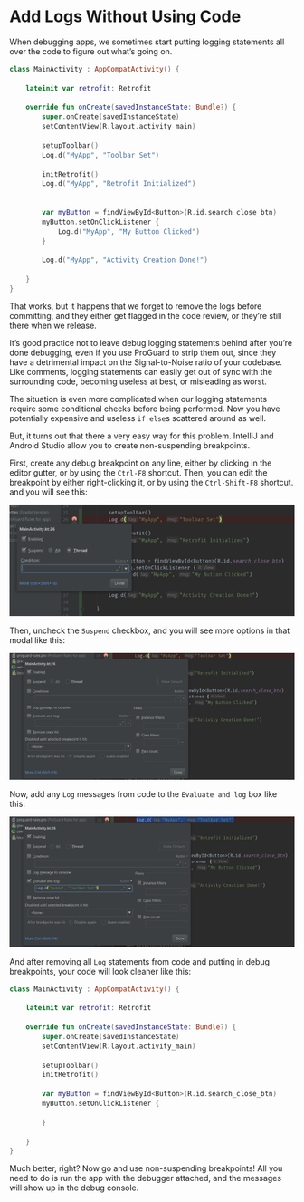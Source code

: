 # Add Logs Without Using Code

When debugging apps, we sometimes start putting logging statements all over the code to figure out what’s going on.

```kotlin
class MainActivity : AppCompatActivity() {

    lateinit var retrofit: Retrofit

    override fun onCreate(savedInstanceState: Bundle?) {
        super.onCreate(savedInstanceState)
        setContentView(R.layout.activity_main)

        setupToolbar()
        Log.d("MyApp", "Toolbar Set")

        initRetrofit()
        Log.d("MyApp", "Retrofit Initialized")


        var myButton = findViewById<Button>(R.id.search_close_btn)
        myButton.setOnClickListener {
            Log.d("MyApp", "My Button Clicked")
        }

        Log.d("MyApp", "Activity Creation Done!")

    }
}
```

That works, but it happens that we forget to remove the logs before committing, and they either get flagged in the code review, or they’re still there when we release.

It’s good practice not to leave debug logging statements behind after you’re done debugging, even if you use ProGuard to strip them out, since they have a detrimental impact on the Signal-to-Noise ratio of your codebase. Like comments, logging statements can easily get out of sync with the surrounding code, becoming useless at best, or misleading as worst.

The situation is even more complicated when our logging statements require some conditional checks before being performed. Now you have potentially expensive and useless ```if else```s scattered around as well.

But, it turns out that there a very easy way for this problem. IntelliJ and Android Studio allow you to create non-suspending breakpoints.

First, create any debug breakpoint on any line, either by clicking in the editor gutter, or by using the ```Ctrl-F8``` shortcut. Then, you can edit the breakpoint by either right-clicking it, or by using the ```Ctrl-Shift-F8``` shortcut. and you will see this:

![](resources/breakpoint1.png)

Then, uncheck the ```Suspend``` checkbox, and you will see more options in that modal like this:

![](resources/breakpoint2.png)

Now, add any ```Log``` messages from code to the ```Evaluate and log``` box like this:

![](resources/breakpoint3.png)

And after removing all ```Log``` statements from code and putting in debug breakpoints, your code will look cleaner like this:

```kotlin
class MainActivity : AppCompatActivity() {

    lateinit var retrofit: Retrofit

    override fun onCreate(savedInstanceState: Bundle?) {
        super.onCreate(savedInstanceState)
        setContentView(R.layout.activity_main)

        setupToolbar()
        initRetrofit()
        
        var myButton = findViewById<Button>(R.id.search_close_btn)
        myButton.setOnClickListener {
            
        }

    }
}
```

Much better, right? Now go and use non-suspending breakpoints! All you need to do is run the app with the debugger attached, and the messages will show up in the debug console.
